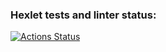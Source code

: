### Hexlet tests and linter status:
[![Actions Status](https://github.com/Grep27/python-project-lvl1/workflows/hexlet-check/badge.svg)](https://github.com/Grep27/python-project-lvl1/actions)